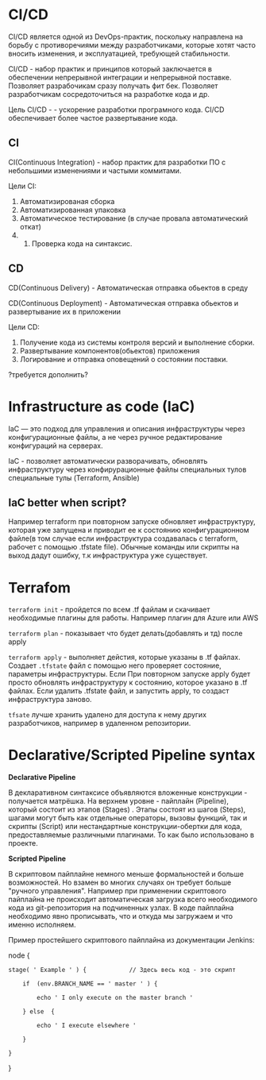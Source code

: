# CI/CD

CI/CD является одной из DevOps-практик, поскольку направлена на борьбу с противоречиями между разработчиками, которые хотят часто вносить изменения, и эксплуатацией, требующей стабильности.

CI/CD - набор практик и принципов который заключается в обеспечении непрерывной интеграции и непрерывной поставке. Позволяет разрабочикам сразу получать фит бек. Позволяет разработчикам сосредоточиться на разработке кода и др.

Цель CI/CD - - ускорение разработки програмного кода. CI/CD обеспечивает более частое развертывание кода.

## CI

CI(Continuous Integration) - набор практик для разработки ПО с небольшими изменениями и частыми коммитами.

Цели CI:
1. Автоматизированая сборка
2. Автоматизированная упаковка
3. Автоматическое тестирование (в случае провала автоматический откат)
3. 1. Проверка кода на синтаксис.

## CD

CD(Continuous Delivery) - Автоматическая отправка обьектов в среду

CD(Continuous Deployment) - Автоматическая отправка обьектов и развертывание их в приложении

Цели CD:

1. Получение кода из системы контроля версий и выполнение сборки.
2. Развертывание компонентов(обьектов) приложения
3. Логирование и отправка оповещений о состоянии поставки.

?требуется дополнить?

# Infrastructure as code (IaC)

IaC — это подход для управления и описания инфраструктуры через конфигурационные файлы, а не через ручное редактирование конфигураций на серверах.

IaC - позволяет автоматически разворачивать, обновлять инфраструктуру через конфирурационные файлы специальных тулов специальные тулы (Terraform, Ansible)

## IaC better when script?

Например terraform при повторном запуске обновляет инфраструктуру, которая уже запущена и приводит ее к состоянию конфигурационном файле(в том случае если инфраструктура создавалась с terraform, рабочет с помощью .tfstate file). Обычные команды или скрипты на выход дадут ошибку, т.к инфраструктура уже существует.



# Terrafom 

`terraform init` - пройдется по всем  .tf файлам и скачивает необходимые плагины для работы. Например плагин для Azure или AWS

`terraform plan` - показывает что будет делать(добавлять и тд) после apply

`terraform apply` - выполняет дейстия, которые указаны в .tf файлах. Создает `.tfstate` файл с помощью него проверяет состояние, параметры инфраструктуры. Если При повторном запуске apply будет просто обновлять инфраструктуру к состоянию, которое указано в .tf файлах. Если удалить .tfstate файл, и запустить apply, то создаст инфраструктура заново.

`tfsate` лучше хранить удалено для доступа к нему других разработчиков, например в удаленном репозитории.


# Declarative/Scripted Pipeline syntax

__Declarative Pipeline__

В декларативном синтаксисе объявляются вложенные конструкции - получается матрёшка. На верхнем уровне - пайплайн (Pipeline), который состоит из этапов (Stages) . Этапы состоят из  шагов (Steps), шагами могут быть как отдельные операторы, вызовы функций, так и скрипты (Script) или нестандартные конструкции-обертки для кода, предоставляемые различными плагинами. То как было использовано в проекте.

__Scripted Pipeline__

В скриптовом пайплайне немного меньше формальностей и больше возможностей. Но взамен во многих случаях он требует больше "ручного управления". Например при применении скриптового пайплайна не происходит автоматическая загрузка всего необходимого кода из git-репозитория на подчиненных узлах. В коде пайплайна необходимо явно прописывать, что и откуда мы загружаем и что именно исполняем.

Пример простейшего скриптового пайплайна из документации Jenkins:

node {

    stage( ' Example ' ) {            // Здесь весь код - это скрипт

        if  (env.BRANCH_NAME == ' master ' ) {

            echo ' I only execute on the master branch '

        } else  {

            echo ' I execute elsewhere '

        }

    }
}
